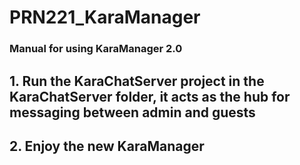 # PRN221_KaraManager
### Manual for using KaraManager 2.0
## 1. Run the KaraChatServer project in the KaraChatServer folder, it acts as the hub for messaging between admin and guests
## 2. Enjoy the new KaraManager
